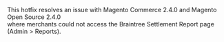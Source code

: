 This hotfix resolves an issue with Magento Commerce 2.4.0 and Magento Open Source 2.4.0  
where merchants could not access the Braintree Settlement Report page (Admin > Reports).

